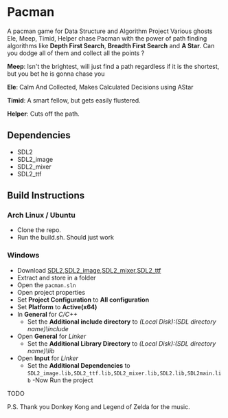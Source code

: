 # Pacman

A pacman game for Data Structure and Algorithm Project
Various ghosts Ele, Meep, Timid, Helper chase Pacman with the power of path finding algorithms like **Depth First Search**, **Breadth First Search** and **A Star**.
Can you dodge all of them and collect all the points ?

**Meep**: Isn't the brightest, will just find a path regardless if it is the shortest, but you bet he is gonna chase you

**Ele**: Calm And Collected, Makes Calculated Decisions using AStar

**Timid**: A smart fellow, but gets easily flustered.

**Helper**: Cuts off the path.

## Dependencies

- SDL2
- SDL2_image
- SDL2_mixer
- SDL2_ttf

## Build Instructions

### Arch Linux / Ubuntu

- Clone the repo.
- Run the build.sh. Should just work

### Windows

- Download [SDL2]((https://www.libsdl.org/download-2.0.php)),[SDL2_image](https://www.libsdl.org/projects/SDL_image/),[SDL2_mixer](https://www.libsdl.org/projects/SDL_mixer/),[SDL2_ttf](https://www.dll4free.com/sdl2_ttf.dll.html) 
- Extract and store in a folder
- Open the ``pacman.sln``  
- Open project properties
- Set **Project Configuration** to **All configuration**
- Set **Platform** to **Active(x64)**
- In **General** for *C/C++*
  - Set the **Additional include directory** to *(Local Disk):\(SDL directory name)\include*
- Open **General** for *Linker*
  - Set the  **Additional Library Directory** to *(Local Disk):\(SDL directory name)\lib*
- Open **Input** for *Linker*
  - Set the **Additional Dependencies** to ``SDL2_image.lib,SDL2_ttf.lib,SDL2_mixer.lib,SDL2.lib,SDL2main.lib``
-Now Run the project












TODO

P.S. Thank you Donkey Kong and Legend of Zelda for the music.
